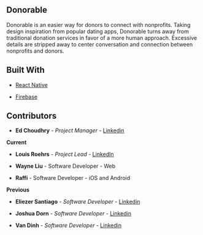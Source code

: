 Donorable
---

Donorable is an easier way for donors to connect with nonprofits. Taking design inspiration from popular dating apps, Donorable turns away from traditional donation services in favor of a more human approach. Excessive details are stripped away to center conversation and connection between nonprofits and donors.


Built With
---

* [React Native](https://reactnative.dev/)

* [Firebase](https://firebase.google.com/)


Contributors
---

* **Ed Choudhry** - *Project Manager* - [Linkedin](https://www.linkedin.com/in/echoudhry/)

****Current****

* **Louis Roehrs** - *Project Lead* - [LinkedIn](https://www.linkedin.com/in/LouisRoehrs)



* **Wayne Liu** - Software Developer - Web
* **Raffi** - Software Developer - iOS and Android 

****Previous****

* **Eliezer Santiago** - *Software Developer* - [Linkedin](https://www.linkedin.com/in/santiagoelie/)

* **Joshua Dorn** - *Software Developer* - [Linkedin](https://www.linkedin.com/in/joshdorn/)

* **Van Dinh** - *Software Developer* - [Linkedin](https://www.linkedin.com/in/vandinh124/)



